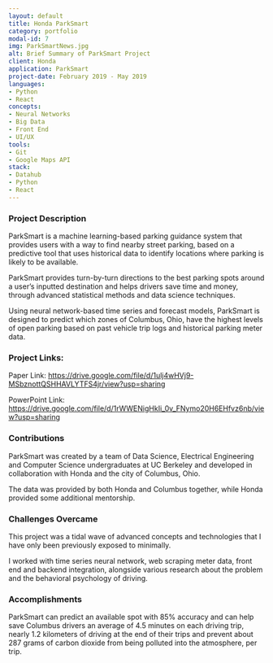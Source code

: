 ```yaml
---
layout: default
title: Honda ParkSmart
category: portfolio
modal-id: 7
img: ParkSmartNews.jpg
alt: Brief Summary of ParkSmart Project 
client: Honda
application: ParkSmart
project-date: February 2019 - May 2019
languages:
- Python
- React
concepts:
- Neural Networks
- Big Data
- Front End
- UI/UX
tools:
- Git
- Google Maps API
stack:
- Datahub
- Python
- React
---
```


### Project Description

ParkSmart is a machine learning-based ​parking guidance system that provides users with a way to find nearby street parking, based on a predictive tool that uses historical data to identify locations where parking is likely to be available. 

ParkSmart provides turn-by-turn directions to the best parking spots around a user’s inputted destination and helps drivers save time and money, through advanced statistical methods and data science techniques. 

Using neural network-based time series and forecast models, ParkSmart is designed to predict which zones of Columbus, Ohio, have the highest levels of open parking based on past vehicle trip logs and historical parking meter data. 

### Project Links:

Paper Link: https://drive.google.com/file/d/1ulj4wHVj9-MSbznottQSHHAVLYTFS4jr/view?usp=sharing

PowerPoint Link: https://drive.google.com/file/d/1rWWENigHkIi_0v_FNymo20H6EHfvz6nb/view?usp=sharing


### Contributions

ParkSmart was created by a team of Data Science, Electrical Engineering and Computer Science undergraduates at UC Berkeley and developed in collaboration with Honda and the city of Columbus, Ohio.  

The data was provided by both Honda and Columbus together, while Honda provided some additional mentorship. 

### Challenges Overcame

This project was a tidal wave of advanced concepts and technologies that I have only been previously exposed to minimally. 

I worked with time series neural network, web scraping meter data, front end and backend integration, alongside various research about the problem and the behavioral psychology of driving.

### Accomplishments

ParkSmart can predict an available spot with 85% accuracy and can help ​save Columbus drivers an average of 4.5 minutes on each driving trip, nearly 1.2 kilometers of driving at the end of their trips and prevent about 287 grams of carbon dioxide from being polluted into the atmosphere, per trip. ​

